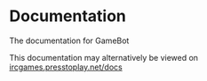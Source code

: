 Documentation
=============

The documentation for GameBot

This documentation may alternatively be viewed on [ircgames.presstoplay.net/docs](https://ircgames.presstoplay.net/docs)